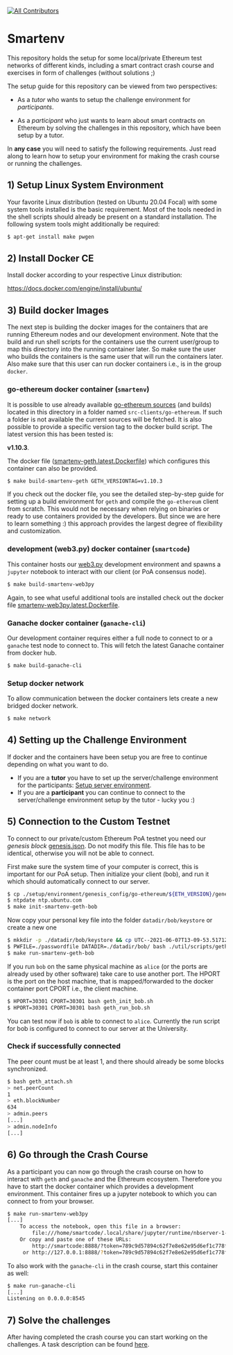 <!-- ALL-CONTRIBUTORS-BADGE:START - Do not remove or modify this section -->
[![All Contributors](https://img.shields.io/badge/all_contributors-1-orange.svg?style=flat-square)](#contributors-)
<!-- ALL-CONTRIBUTORS-BADGE:END -->

Smartenv
========

This repository holds the setup for some local/private Ethereum test networks of different kinds,
including a smart contract crash course and exercises in form of challenges (without solutions ;)

The setup guide for this repository can be viewed from two perspectives:

* As a *tutor* who wants to setup the challenge environment for *participants*.

* As a *participant* who just wants to learn about smart contracts on Ethereum 
by solving the challenges in this repository, which have been setup by a tutor. 

In **any case** you will need to satisfy the following requirements. 
Just read along to learn how to setup your environment for making the crash course or running the challenges. 

## 1) Setup Linux System Environment

Your favorite Linux distribution (tested on Ubuntu 20.04 Focal) with some system tools installed is 
the basic requirement. Most of the tools needed in the shell scripts should already be present 
on a standard installation. The following system tools might additionally 
be required:
```bash
$ apt-get install make pwgen 
```

## 2) Install Docker CE 

Install docker according to your respective Linux distribution:

https://docs.docker.com/engine/install/ubuntu/

## 3) Build docker Images

The next step is building the docker images for the containers that are running Ethereum nodes and our development environment. Note that the build and run shell scripts for the containers use the current user/group to map this directory into the running container later. So make sure the user who builds the containers is the same user that will run the containers later. Also 
make sure that this user can run docker containers i.e., is in the group `docker`. 

### go-ethereum docker container (`smartenv`)
It is possible to use already available [go-ethereum sources](https://github.com/ethereum/go-ethereum) (and builds) located in this directory in a folder named `src-clients/go-ethereum`. 
If such a folder is not available the current sources will be fetched. 
It is also possible to provide a specific version tag to the docker build script. 
The latest version this has been tested is:

**v1.10.3**.

The docker file ([smartenv-geth.latest.Dockerfile](./setup/environment/dockerfiles/smartenv-geth.latest.Dockerfile)) which configures this container can also be provided.

```bash
$ make build-smartenv-geth GETH_VERSIONTAG=v1.10.3
```

If you check out the docker file, you see the detailed step-by-step guide for setting up a build environment for `geth` and compile the `go-ethereum` client from scratch. 
This would not be necessary when relying on binaries or ready to use containers provided by the developers. But since we are here to learn something :) this approach provides the largest degree of flexibility and customization. 


### development (web3.py) docker container (`smartcode`)
This container hosts our [web3.py](https://pypi.org/project/web3/) development environment and spawns a `jupyter` notebook to interact with our client (or PoA consensus node). 

```bash
$ make build-smartenv-web3py
```

Again, to see what useful additional tools are installed check out the docker file [smartenv-web3py.latest.Dockerfile](./setup/environment/dockerfiles/smartenv-web3py.latest.Dockerfile).


### Ganache docker container (`ganache-cli`)
Our development container requires either a full node to connect to or a `ganache` test node
to connect to. This will fetch the latest Ganache container from docker hub. 

```bash
$ make build-ganache-cli
```

### Setup docker network
To allow communication between the docker containers lets create a new bridged docker network. 
```bash
$ make network
```

## 4) Setting up the Challenge Environment

If docker and the containers have been setup you are free to continue depending on what you want to do.

* If you are a **tutor** you have to set up the server/challenge environment for the participants: [Setup server environment](./README_TUTOR.md).
* If you are a **participant** you can continue to connect to the server/challenge environment setup by the tutor - lucky you :) 


## 5) Connection to the Custom Testnet

To connect to our private/custom Ethereum PoA testnet you need our *genesis block* [genesis.json](./setup/environment/genesis_config/go-ethereum/berlin/genesis.json). Do not modify this file. This file has to be identical, otherwise you will not be able to connect. 

First make sure the system time of your computer is correct, this is important for our PoA setup. 
Then initialize your client (bob), and run it which should automatically connect to our server.
```bash
$ cp ./setup/environment/genesis_config/go-ethereum/${ETH_VERSION}/genesis.json datadir/bob/genesis.json
$ ntpdate ntp.ubuntu.com
$ make init-smartenv-geth-bob
```

Now copy your personal key file into the folder `datadir/bob/keystore` or create a new one
```bash
$ mkkdir -p ./datadir/bob/keystore && cp UTC--2021-06-07T13-09-53.517129020Z--33.... ./datadir/bob/keystore/ # copy existing account
$ PWFILE=./passwordfile DATADIR=./datadir/bob/ bash ./util/scripts/geth_account.sh new # create a new account
$ make run-smartenv-geth-bob
```

If you run `bob` on the same physical machine as `alice` (or the ports are already used by other software) take care to use another port. The HPORT is the port on the host machine, that is mapped/forwarded to the docker container port CPORT i.e., the client machine.  

```bash
$ HPORT=30301 CPORT=30301 bash geth_init_bob.sh
$ HPORT=30301 CPORT=30301 bash geth_run_bob.sh
```

You can test now if `bob` is able to connect to `alice`. 
Currently the run script for bob is configured to connect to our server at the University. 


### Check if successfully connected

The peer count must be at least 1, and there should already be some blocks synchronized. 

```bash
$ bash geth_attach.sh
> net.peerCount
1
> eth.blockNumber
634
> admin.peers
[...]
> admin.nodeInfo
[...]
```

## 6) Go through the Crash Course 

As a participant you can now go through the crash course on how to interact with `geth` and `ganache`
and the Ethereum ecosystem. Therefore you have to start the docker container which provides
a development environment. This container fires up a jupyter notebook to which you can connect to from your browser. 

```bash
$ make run-smartenv-web3py 
[...]
    To access the notebook, open this file in a browser:
        file:///home/smartcode/.local/share/jupyter/runtime/nbserver-1-open.html
    Or copy and paste one of these URLs:
        http://smartcode:8888/?token=789c9d57894c62f7e8e62e95d6ef1c778f3e98dbb6818e17
     or http://127.0.0.1:8888/?token=789c9d57894c62f7e8e62e95d6ef1c778f3e98dbb6818e17
```

To also work with the `ganache-cli` in the crash course, start this container as well:

```bash
$ make run-ganache-cli
[...]
Listening on 0.0.0.0:8545
```

## 7) Solve the challenges

After having completed the crash course you can start working on the challenges. 
A task description can be found [here](./README_CHALLENGES.md). 

